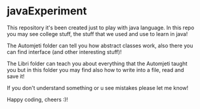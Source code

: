 # javaExperiment

This repository it's been created just to play with java language. In this repo you may see college stuff, the stuff that we used and use to learn in java!

The Automjeti folder can tell you how abstract classes work, also there you can find interface (and other interesting stuff)!


The Libri folder can teach you about everything that the Automjeti taught you but in this folder you may find also how to write into a file, read and save it! 

If you don't understand something or u see mistakes please let me know!

Happy coding, cheers :)!

